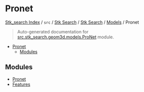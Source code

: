 # Pronet

[Stk_search Index](../../../../../README.md#stk_search-index) / `src` / [Stk Search](../../../index.md#stk-search) / [Stk Search](../../../index.md#stk-search) / [Models](../index.md#models) / Pronet

> Auto-generated documentation for [src.stk_search.geom3d.models.ProNet](https://github.com/mohammedazzouzi15/STK_search/blob/main/src/stk_search/geom3d/models/ProNet/__init__.py) module.

- [Pronet](#pronet)
  - [Modules](#modules)

## Modules

- [Pronet](./ProNet.md)
- [Features](./features.md)